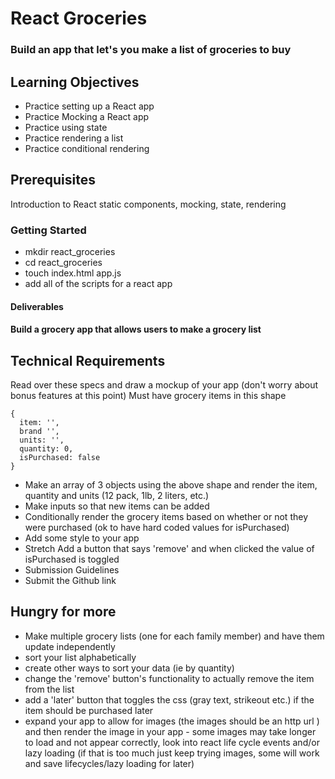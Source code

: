 # React Groceries
### Build an app that let's you make a list of groceries to buy

## Learning Objectives
- Practice setting up a React app
- Practice Mocking a React app
- Practice using state
- Practice rendering a list
- Practice conditional rendering
## Prerequisites
Introduction to React static components, mocking, state, rendering
### Getting Started
- mkdir react_groceries
- cd react_groceries
- touch index.html app.js
- add all of the scripts for a react app
#### Deliverables
#### Build a grocery app that allows users to make a grocery list

## Technical Requirements
Read over these specs and draw a mockup of your app (don't worry about bonus features at this point)
Must have grocery items in this shape
```
{
  item: '',
  brand '',
  units: '',
  quantity: 0,
  isPurchased: false
}
```

- Make an array of 3 objects using the above shape and render the item, quantity and units (12 pack, 1lb, 2 liters, etc.)
- Make inputs so that new items can be added
- Conditionally render the grocery items based on whether or not they were purchased (ok to have hard coded values for isPurchased)
- Add some style to your app
- Stretch Add a button that says 'remove' and when clicked the value of isPurchased is toggled
- Submission Guidelines
- Submit the Github link 

## Hungry for more
* Make multiple grocery lists (one for each family member) and have them update independently
* sort your list alphabetically
* create other ways to sort your data (ie by quantity)
* change the 'remove' button's functionality to actually remove the item from the list
* add a 'later' button that toggles the css (gray text, strikeout etc.) if the item should be purchased later
* expand your app to allow for images (the images should be an http url ) and then render the image in your app - some images may take longer to load and not appear correctly, look into react life cycle events and/or lazy loading (if that is too much just keep trying images, some will work and save lifecycles/lazy loading for later)
